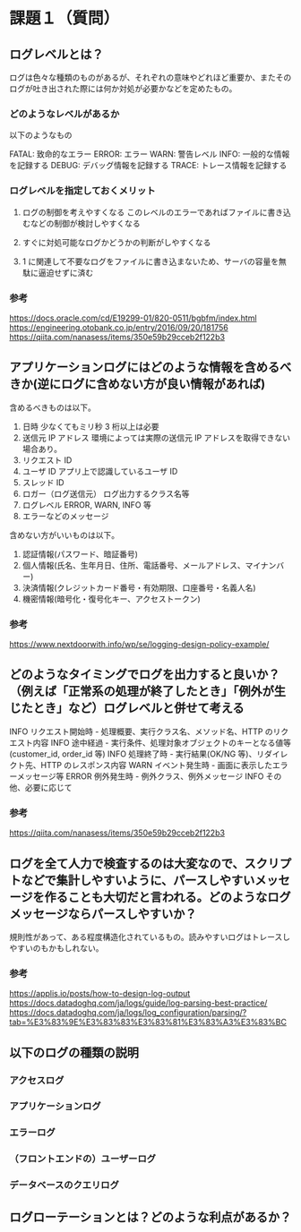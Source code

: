 # 課題１（質問）

## ログレベルとは？

ログは色々な種類のものがあるが、それぞれの意味やどれほど重要か、またそのログが吐き出された際には何か対処が必要かなどを定めたもの。

### どのようなレベルがあるか

以下のようなもの

FATAL: 致命的なエラー
ERROR: エラー
WARN: 警告レベル
INFO: 一般的な情報を記録する
DEBUG: デバッグ情報を記録する
TRACE: トレース情報を記録する

### ログレベルを指定しておくメリット

1. ログの制御を考えやすくなる
   このレベルのエラーであればファイルに書き込むなどの制御が検討しやすくなる

2. すぐに対処可能なログかどうかの判断がしやすくなる

3. 1 に関連して不要なログをファイルに書き込まないため、サーバの容量を無駄に逼迫せずに済む

### 参考

https://docs.oracle.com/cd/E19299-01/820-0511/bgbfm/index.html
https://engineering.otobank.co.jp/entry/2016/09/20/181756
https://qiita.com/nanasess/items/350e59b29cceb2f122b3

## アプリケーションログにはどのような情報を含めるべきか(逆にログに含めない方が良い情報があれば)

含めるべきものは以下。

1. 日時 少なくてもミリ秒 3 桁以上は必要
2. 送信元 IP アドレス 環境によっては実際の送信元 IP アドレスを取得できない場合あり。
3. リクエスト ID
4. ユーザ ID アプリ上で認識しているユーザ ID
5. スレッド ID
6. ロガー（ログ送信元） ログ出力するクラス名等
7. ログレベル ERROR, WARN, INFO 等
8. エラーなどのメッセージ

含めない方がいいものは以下。

1. 認証情報(パスワード、暗証番号)
2. 個人情報(氏名、生年月日、住所、電話番号、メールアドレス、マイナンバー)
3. 決済情報(クレジットカード番号・有効期限、口座番号・名義人名)
4. 機密情報(暗号化・復号化キー、アクセストークン)

### 参考

https://www.nextdoorwith.info/wp/se/logging-design-policy-example/

## どのようなタイミングでログを出力すると良いか？（例えば「正常系の処理が終了したとき」「例外が生じたとき」など）ログレベルと併せて考える

INFO リクエスト開始時 - 処理概要、実行クラス名、メソッド名、HTTP のリクエスト内容
INFO 途中経過 - 実行条件、処理対象オブジェクトのキーとなる値等(customer_id, order_id 等)
INFO 処理終了時 - 実行結果(OK/NG 等)、リダイレクト先、HTTP のレスポンス内容
WARN イベント発生時 - 画面に表示したエラーメッセージ等
ERROR 例外発生時 - 例外クラス、例外メッセージ
INFO その他、必要に応じて

### 参考

https://qiita.com/nanasess/items/350e59b29cceb2f122b3

## ログを全て人力で検査するのは大変なので、スクリプトなどで集計しやすいように、パースしやすいメッセージを作ることも大切だと言われる。どのようなログメッセージならパースしやすいか？

規則性があって、ある程度構造化されているもの。読みやすいログはトレースしやすいのもかもしれない。

### 参考

https://applis.io/posts/how-to-design-log-output
https://docs.datadoghq.com/ja/logs/guide/log-parsing-best-practice/
https://docs.datadoghq.com/ja/logs/log_configuration/parsing/?tab=%E3%83%9E%E3%83%83%E3%83%81%E3%83%A3%E3%83%BC

## 以下のログの種類の説明

### アクセスログ

### アプリケーションログ

### エラーログ

### （フロントエンドの）ユーザーログ

### データベースのクエリログ

## ログローテーションとは？どのような利点があるか？
